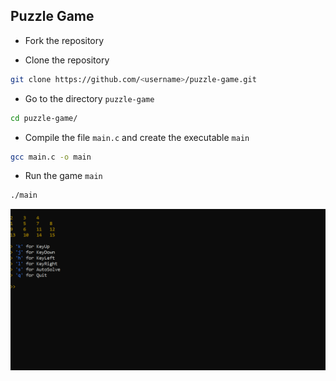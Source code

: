 ## Puzzle Game

* Fork the repository

* Clone the repository

```bash
git clone https://github.com/<username>/puzzle-game.git
```

* Go to the directory `puzzle-game`

```bash
cd puzzle-game/
```

* Compile the file `main.c` and create the executable `main`

```bash
gcc main.c -o main
```

* Run the game `main`

```bash
./main
```

![game][game]

[game]: ./game.gif "Game"